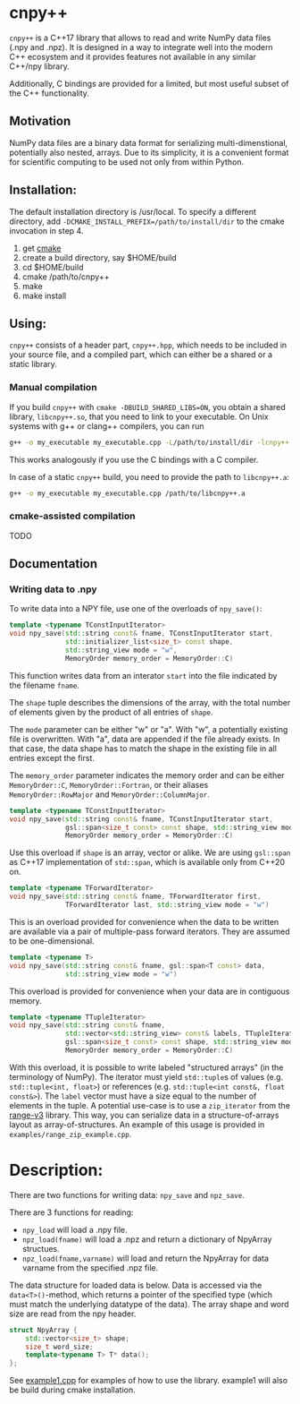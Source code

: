 # cnpy++

`cnpy++` is a C++17 library that allows to read and write NumPy data files (.npy and .npz).
It is designed in a way to integrate well into the modern C++ ecosystem and it provides features not available
in any similar C++/npy library.

Additionally, C bindings are provided for a limited, but most useful subset of the C++ functionality.

## Motivation
NumPy data files are a binary data format for serializing multi-dimenstional, potentially also nested, arrays.
Due to its simplicity, it is a convenient format for scientific computing to be used not only from within Python. 

## Installation:

The default installation directory is /usr/local.
To specify a different directory, add `-DCMAKE_INSTALL_PREFIX=/path/to/install/dir` to the cmake invocation in step 4.

1. get [cmake](www.cmake.org)
2. create a build directory, say $HOME/build
3. cd $HOME/build
4. cmake /path/to/cnpy++
5. make
6. make install

## Using:

`cnpy++` consists of a header part, `cnpy++.hpp`, which needs to be included in your source file,
and a compiled part, which can either be a shared or a static library.


### Manual compilation
If you build `cnpy++` with `cmake -DBUILD_SHARED_LIBS=ON`, you obtain a shared library, `libcnpy++.so`,
that you need to link to your executable. On Unix systems with g++ or clang++ compilers, you can run

```bash
g++ -o my_executable my_executable.cpp -L/path/to/install/dir -lcnpy++
```

This works analogously if you use the C bindings with a C compiler.

In case of a static `cnpy++` build, you need to provide the path to `libcnpy++.a`:
```bash
g++ -o my_executable my_executable.cpp /path/to/libcnpy++.a
```

### cmake-assisted compilation

TODO

## Documentation

### Writing data to .npy

To write data into a NPY file, use one of the overloads of `npy_save()`:

```c++
template <typename TConstInputIterator>
void npy_save(std::string const& fname, TConstInputIterator start,
              std::initializer_list<size_t> const shape,
              std::string_view mode = "w",
              MemoryOrder memory_order = MemoryOrder::C)
```
This function writes data from an interator `start` into the file indicated by the filename `fname`.

The `shape` tuple describes the dimensions of the array, with the total number of elements given
by the product of all entries of `shape`.

The `mode` parameter can be either "w" or "a". With "w", a potentially existing file is overwritten.
With "a", data are appended if the file already exists. In that case, the data shape has to match the
shape in the existing file in all entries except the first.

The `memory_order` parameter indicates the memory order and can be either `MemoryOrder::C`, `MemoryOrder::Fortran`,
or their aliases `MemoryOrder::RowMajor` and `MemoryOrder::ColumnMajor`.

```c++
template <typename TConstInputIterator>
void npy_save(std::string const& fname, TConstInputIterator start,
              gsl::span<size_t const> const shape, std::string_view mode = "w",
              MemoryOrder memory_order = MemoryOrder::C)
```
Use this overload if `shape` is an array, vector or alike. We are using `gsl::span` as C++17 implementation
of `std::span`, which is available only from C++20 on.

```c++
template <typename TForwardIterator>
void npy_save(std::string const& fname, TForwardIterator first,
              TForwardIterator last, std::string_view mode = "w")
```
This is an overload provided for convenience when the data to be written are available
via a pair of multiple-pass forward iterators. They are assumed to be one-dimensional.

```c++
template <typename T>
void npy_save(std::string const& fname, gsl::span<T const> data,
              std::string_view mode = "w")
```
This overload is provided for convenience when your data are in contiguous memory.

```c++
template <typename TTupleIterator>
void npy_save(std::string const& fname,
              std::vector<std::string_view> const& labels, TTupleIterator first,
              gsl::span<size_t const> const shape, std::string_view mode = "w",
              MemoryOrder memory_order = MemoryOrder::C)
```
With this overload, it is possible to write labeled "structured arrays" (in the terminology of NumPy).
The iterator must yield `std::tuple`s of values (e.g. `std::tuple<int, float>`) or references (e.g.
`std::tuple<int const&, float const&>`). The `label` vector must have a size equal to the number of
elements in the tuple. A potential use-case is to use a `zip_iterator` from the [range-v3](https://github.com/ericniebler/range-v3)
library. This way, you can serialize data in a structure-of-arrays layout as array-of-structures.
An example of this usage is provided in `examples/range_zip_example.cpp`.


# Description:

There are two functions for writing data: `npy_save` and `npz_save`.

There are 3 functions for reading:
- `npy_load` will load a .npy file. 
- `npz_load(fname)` will load a .npz and return a dictionary of NpyArray structues. 
- `npz_load(fname,varname)` will load and return the NpyArray for data varname from the specified .npz file.

The data structure for loaded data is below. 
Data is accessed via the `data<T>()`-method, which returns a pointer of the specified type (which must match the underlying datatype of the data). 
The array shape and word size are read from the npy header.

```c++
struct NpyArray {
    std::vector<size_t> shape;
    size_t word_size;
    template<typename T> T* data();
};
```

See [example1.cpp](example1.cpp) for examples of how to use the library. example1 will also be build during cmake installation.
